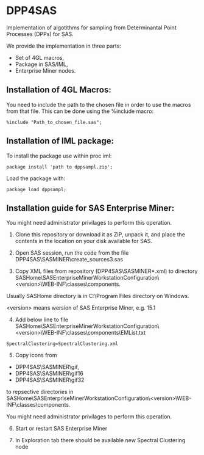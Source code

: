 # DPP4SAS
Implementation of algotithms for sampling from Determinantal Point Processes (DPPs) for SAS. 

We provide the implementation in three parts:
* Set of 4GL macros,
* Package in SAS/IML,
* Enterprise Miner nodes.

## Installation of 4GL Macros:

You need to include the path to the chosen file in order to use the macros from that file. This can be done using the %include macro:
```
%include "Path_to_chosen_file.sas";
```

## Installation of IML package:

To install the package use within proc iml:
```
package install 'path to dppsampl.zip';
```
Load the package with:
```
package load dppsampl;
```

## Installation guide for SAS Enterprise Miner:

You might need administrator privilages to perform this operation.
1. Clone this repository or download it as ZIP, unpack it, and place the contents in the location on your disk available for SAS. 

2. Open SAS session, run the code from the file DPP4SAS\SASMINER\create_sources3.sas

3. Copy XML files from repository (DPP4SAS\SASMINER\*.xml) to directory SASHome\SASEnterpriseMinerWorkstationConfiguration\\&lt;version&gt;\WEB-INF\classes\components.

Usually SASHome directory is in C:\Program Files directory on Windows.

&lt;version&gt; means wersion of SAS Enterprise Miner, e.g. 15.1

4. Add below line to file SASHome\SASEnterpriseMinerWorkstationConfiguration\\&lt;version&gt;\WEB-INF\classes\components\EMList.txt
```
SpectralClustering=SpectralClustering.xml
```

5. Copy icons from 
 * DPP4SAS\SASMINER\gif, 
 * DPP4SAS\SASMINER\gif16 
 * DPP4SAS\SASMINER\gif32 

to repsective directories in SASHome\SASEnterpriseMinerWorkstationConfiguration\\&lt;version&gt;\WEB-INF\classes\components.

You might need administrator privilages to perform this operation.

6. Start or restart SAS Enterprise Miner

7. In Exploration tab there should be available new Spectral Clustering node

